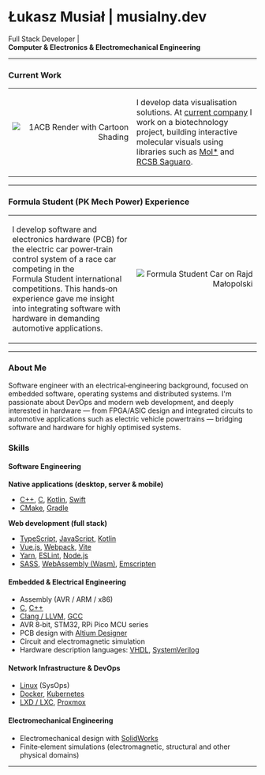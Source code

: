 # Łukasz Musiał | musialny.dev

Full Stack Developer | **Computer & Electronics & Electromechanical Engineering**

---

### Current Work

<table>
  <tr>
    <td width="50%" style="text-align: right;">
      <img src="https://github.com/user-attachments/assets/09f6393e-a09b-4c17-860c-ad8f23161a27"
           alt="1ACB Render with Cartoon Shading"
           style="max-width: 100%;">
    </td>
    <td width="50%">
      <p>
        I develop data visualisation solutions. At <a href="https://github.com/blacklabel">current company</a> I work on a biotechnology project, building interactive molecular visuals using libraries such as <a href="https://molstar.org/">Mol*</a> and <a href="https://github.com/rcsb/rcsb-saguaro">RCSB Saguaro</a>.
      </p>
    </td>
  </tr>
</table>

---

### Formula Student (PK Mech Power) Experience

<table>
  <tr>
    <td width="50%">
      <p>
        I develop software and electronics hardware (PCB) for the electric car power‑train control system of a race car competing in the Formula Student international competitions. This hands‑on experience gave me insight into integrating software with hardware in demanding automotive applications.
      </p>
    </td>
    <td width="50%" style="text-align: right;">
      <img src="https://github.com/user-attachments/assets/ad5d7229-e8be-4386-ae2f-43474e173cb6" alt="Formula Student Car on Rajd Małopolski" style="max-width: 100%;">
    </td>
  </tr>
</table>

---

### About Me

Software engineer with an electrical‑engineering background, focused on embedded software, operating systems and distributed systems. I'm passionate about DevOps and modern web development, and deeply interested in hardware — from FPGA/ASIC design and integrated circuits to automotive applications such as electric vehicle powertrains — bridging software and hardware for highly optimised systems.

### Skills

#### Software Engineering

**Native applications (desktop, server & mobile)**

- [C++](https://isocpp.org), [C](https://en.wikipedia.org/wiki/C_(programming_language)), [Kotlin](https://kotlinlang.org), [Swift](https://swift.org)
- [CMake](https://cmake.org), [Gradle](https://gradle.org)

**Web development (full stack)**

- [TypeScript](https://www.typescriptlang.org), [JavaScript](https://developer.mozilla.org/en-US/docs/Web/JavaScript), [Kotlin](https://kotlinlang.org)
- [Vue.js](https://vuejs.org), [Webpack](https://webpack.js.org), [Vite](https://vitejs.dev)
- [Yarn](https://yarnpkg.com), [ESLint](https://eslint.org), [Node.js](https://nodejs.org)
- [SASS](https://sass-lang.com), [WebAssembly (Wasm)](https://webassembly.org), [Emscripten](https://emscripten.org)

#### Embedded & Electrical Engineering

- Assembly (AVR / ARM / x86)
- [C](https://en.wikipedia.org/wiki/C_(programming_language)), [C++](https://isocpp.org)
- [Clang / LLVM](https://llvm.org), [GCC](https://gcc.gnu.org)
- AVR 8‑bit, STM32, RPi Pico MCU series
- PCB design with [Altium Designer](https://www.altium.com/altium-designer)
- Circuit and electromagnetic simulation
- Hardware description languages: [VHDL](https://en.wikipedia.org/wiki/VHDL), [SystemVerilog](https://en.wikipedia.org/wiki/SystemVerilog)

#### Network Infrastructure & DevOps

- [Linux](https://www.linux.org) (SysOps)
- [Docker](https://www.docker.com), [Kubernetes](https://kubernetes.io)
- [LXD / LXC](https://linuxcontainers.org), [Proxmox](https://www.proxmox.com)

#### Electromechanical Engineering

- Electromechanical design with [SolidWorks](https://www.solidworks.com)
- Finite‑element simulations (electromagnetic, structural and other physical domains)

---
